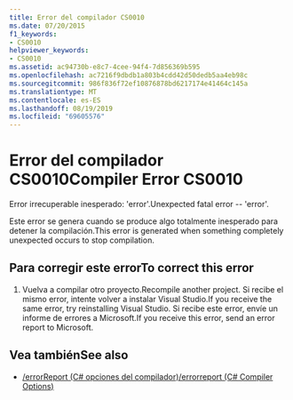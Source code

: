 ```yaml
---
title: Error del compilador CS0010
ms.date: 07/20/2015
f1_keywords:
- CS0010
helpviewer_keywords:
- CS0010
ms.assetid: ac94730b-e8c7-4cee-94f4-7d856369b595
ms.openlocfilehash: ac7216f9dbdb1a803b4cdd42d50dedb5aa4eb98c
ms.sourcegitcommit: 986f836f72ef10876878bd6217174e41464c145a
ms.translationtype: MT
ms.contentlocale: es-ES
ms.lasthandoff: 08/19/2019
ms.locfileid: "69605576"
---
```

# <a name="compiler-error-cs0010"></a><span data-ttu-id="248ae-102">Error del compilador CS0010</span><span class="sxs-lookup"><span data-stu-id="248ae-102">Compiler Error CS0010</span></span>
<span data-ttu-id="248ae-103">Error irrecuperable inesperado: 'error'.</span><span class="sxs-lookup"><span data-stu-id="248ae-103">Unexpected fatal error -- 'error'.</span></span>  
  
 <span data-ttu-id="248ae-104">Este error se genera cuando se produce algo totalmente inesperado para detener la compilación.</span><span class="sxs-lookup"><span data-stu-id="248ae-104">This error is generated when something completely unexpected occurs to stop compilation.</span></span>  
  
## <a name="to-correct-this-error"></a><span data-ttu-id="248ae-105">Para corregir este error</span><span class="sxs-lookup"><span data-stu-id="248ae-105">To correct this error</span></span>  
  
1. <span data-ttu-id="248ae-106">Vuelva a compilar otro proyecto.</span><span class="sxs-lookup"><span data-stu-id="248ae-106">Recompile another project.</span></span> <span data-ttu-id="248ae-107">Si recibe el mismo error, intente volver a instalar Visual Studio.</span><span class="sxs-lookup"><span data-stu-id="248ae-107">If you receive the same error, try reinstalling Visual Studio.</span></span> <span data-ttu-id="248ae-108">Si recibe este error, envíe un informe de errores a Microsoft.</span><span class="sxs-lookup"><span data-stu-id="248ae-108">If you receive this error, send an error report to Microsoft.</span></span>  
  
## <a name="see-also"></a><span data-ttu-id="248ae-109">Vea también</span><span class="sxs-lookup"><span data-stu-id="248ae-109">See also</span></span>

- [<span data-ttu-id="248ae-110">/errorReport (C# opciones del compilador)</span><span class="sxs-lookup"><span data-stu-id="248ae-110">/errorreport (C# Compiler Options)</span></span>](../language-reference/compiler-options/errorreport-compiler-option.md)
